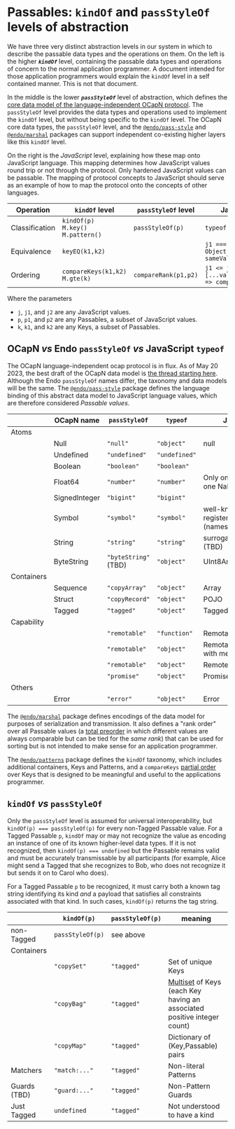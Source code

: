 # Passables: `kindOf` and `passStyleOf` levels of abstraction

We have three very distinct abstraction levels in our system in which to describe the passable data types and the operations on them. On the left is the higher ***`kindOf`*** level, containing the passable data types and operations of concern to the normal application programmer. A document intended for those application programmers would explain the `kindOf` level in a self contained manner. This is not that document.

In the middle is the lower ***`passStyleOf`*** level of abstraction, which defines the [core data model of the language-independent OCapN protocol]((https://github.com/ocapn/ocapn/issues/5#issuecomment-1549012122)). The `passStyleOf` level provides the data types and operations used to implement the `kindOf` level, but without being specific to the `kindOf` level. The OCapN core data types, the `passStyleOf` level, and the [`@endo/pass-style`](https://www.npmjs.com/package/@endo/pass-style) and [`@endo/marshal`](https://www.npmjs.com/package/@endo/marshal) packages can support independent co-existing higher layers like this `kindOf` level.

On the right is the *JavaScript* level, explaining how these map onto JavaScript language. This mapping determines how JavaScript values round trip or not through the protocol. Only hardened JavaScript values can be passable. The mapping of protocol concepts to JavaScript should serve as an example of how to map the protocol onto the concepts of other languages.

| Operation      | `kindOf` level                            | `passStyleOf` level  | JavaScript level                                            |
| -------------- | ----------------------------------------- | -------------------- | ----------------------------------------------------------- |
| Classification | `kindOf(p)`<br>`M.key()`<br>`M.pattern()` | `passStyleOf(p)`     | `typeof j`                                                  |
| Equivalence    | `keyEQ(k1,k2)`                            |                      | `j1 === j2`<br>`Object.is(j1,j2)`<br>`sameValueZero(j1,j2)` |
| Ordering       | `compareKeys(k1,k2)`<br>`M.gte(k)`        | `compareRank(p1,p2)` | `j1 <= j2`<br>`[...values].sort((j1,j2) => compare(j1,j2))` |

Where the parameters
   * `j`, `j1`, and `j2` are any JavaScript values.
   * `p`, `p1`, and `p2` are any Passables, a subset of JavaScript values.
   * `k`, `k1`, and `k2` are any Keys, a subset of Passables.


## OCapN *vs* Endo `passStyleOf` *vs* JavaScript `typeof`

The OCapN language-independent ocap protocol is in flux. As of May 20 2023, the best draft of the OCapN data model is [the thread starting here](https://github.com/ocapn/ocapn/issues/5#issuecomment-1549012122). Although the Endo `passStyleOf` names differ, the taxonomy and data models will be the same. The [`@endo/pass-style`](https://www.npmjs.com/package/@endo/pass-style) package defines the language binding of this abstract data model to JavaScript language values, which are therefore considered *Passable values*.

|            | OCapN name    | `passStyleOf`        | `typeof`      | JS notes                      |
|------------|---------------|----------------------|---------------|-------------------------------|
| Atoms      |               |                      |               |                               |
|            | Null          | `"null"`             | `"object"`    | null                          |
|            | Undefined     | `"undefined"`        | `"undefined"` |                               |
|            | Boolean       | `"boolean"`          | `"boolean"`   |                               |
|            | Float64       | `"number"`           | `"number"`    | Only one zero, only one NaN   |
|            | SignedInteger | `"bigint"`           | `"bigint"`    |                               |
|            | Symbol        | `"symbol"`           | `"symbol"`    | well-known & registered only (names TBD) |
|            | String        | `"string"`           | `"string"`    | surrogate confusion (TBD)     |
|            | ByteString    | `"byteString"` (TBD) | `"object"`    | UInt8Array (TBD)              |
| Containers |               |                      |               |                               |
|            | Sequence      | `"copyArray"`        | `"object"`    | Array                         |
|            | Struct        | `"copyRecord"`       | `"object"`    | POJO                          |
|            | Tagged        | `"tagged"`           | `"object"`    | Tagged/CopyTagged             |
| Capability |               |                      |               |                               |
|            |               | `"remotable"`        | `"function"`  | Remotable function            |
|            |               | `"remotable"`        | `"object"`    | Remotable object with methods |
|            |               | `"remotable"`        | `"object"`    | Remote Presence               |
|            |               | `"promise"`          | `"object"`    | Promise                       |
| Others     |               |                      |               |                               |
|            | Error         | `"error"`            | `"object"`    | Error                         |

The [`@endo/marshal`](https://www.npmjs.com/package/@endo/marshal) package defines encodings of the data model for purposes of serialization and transmission.
It also defines a "rank order" over all Passable values (a [total preorder](https://en.wikipedia.org/wiki/Weak_ordering) in which different values are always comparable but can be tied for the *same rank*) that can be used for sorting but is not intended to make sense for an application programmer.

The [`@endo/patterns`](https://www.npmjs.com/package/@endo/patterns) package defines the `kindOf` taxonomy, which includes additional containers, Keys and Patterns, and a `compareKeys` [partial order](https://en.wikipedia.org/wiki/Partially_ordered_set) over Keys that is designed to be meaningful and useful to the applications programmer.

## `kindOf` *vs* `passStyleOf`

Only the `passStyleOf` level is assumed for universal interoperability, but `kindOf(p) === passStyleOf(p)` for every non-Tagged Passable value. For a Tagged Passable `p`, `kindOf` may or may not recognize the value as encoding an instance of one of its known higher-level data types. If it is not recognized, then `kindOf(p) === undefined` but the Passable remains valid and must be accurately transmissable by all participants (for example, Alice might send a Tagged that she recognizes to Bob, who does not recognize it but sends it on to Carol who does).

For a Tagged Passable `p` to be recognized, it must carry both a known tag string identifying its kind _and_ a payload that satisfies all constraints associated with that kind. In such cases, `kindOf(p)` returns the tag string.

|              | `kindOf(p)`      | `passStyleOf(p)` | meaning                        |
|--------------|------------------|------------------|--------------------------------|
| non-Tagged   | `passStyleOf(p)` | see above        |                                |
| Containers   |                  |                  |                                |
|              | `"copySet"`      | `"tagged"`       | Set of unique Keys             |
|              | `"copyBag"`      | `"tagged"`       | [Multiset](https://en.wikipedia.org/wiki/Multiset) of Keys (each Key having an associated positive integer count) |
|              | `"copyMap"`      | `"tagged"`       | Dictionary of (Key,Passable) pairs |
| Matchers     | `"match:..."`    | `"tagged"`       | Non-literal Patterns           |
| Guards (TBD) | `"guard:..."`    | `"tagged"`       | Non-Pattern Guards             |
| Just Tagged  | `undefined`      | `"tagged"`       | Not understood to have a kind  |

